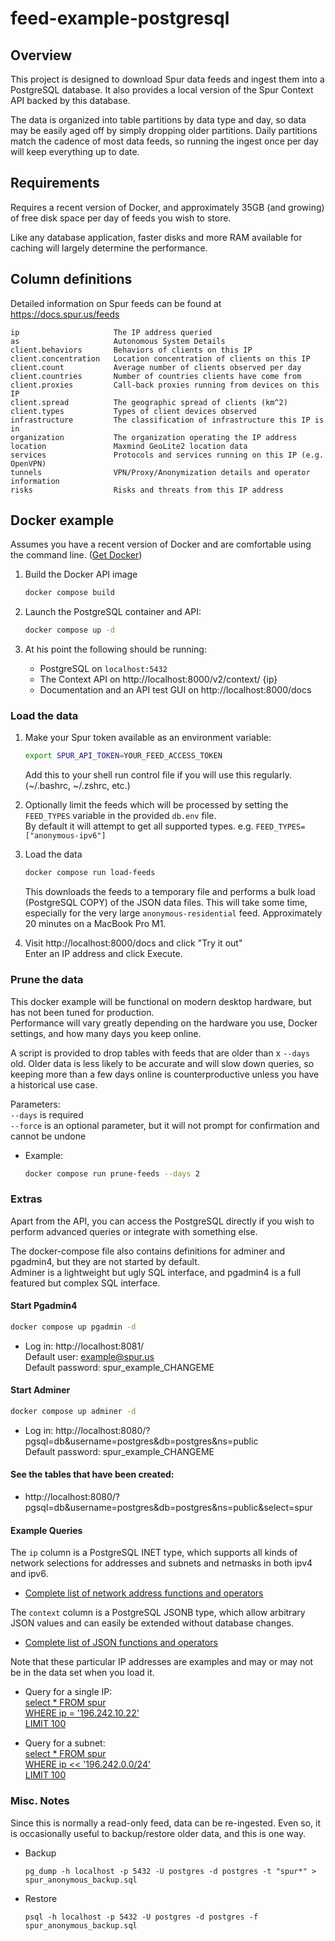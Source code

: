 # feed-example-postgresql


## Overview

This project is designed to download Spur data feeds and ingest them into a PostgreSQL database. 
It also provides a local version of the Spur Context API backed by this database.

The data is organized into table partitions by data type and day, so data may be easily aged off
by simply dropping older partitions.
Daily partitions match the cadence of most data feeds, so running the ingest once per day will keep
everything up to date.

## Requirements

Requires a recent version of Docker, and approximately 35GB (and growing) of free disk space per day of feeds you wish to store.

Like any database application, faster disks and more RAM available for caching will largely determine the performance.

## Column definitions

Detailed information on Spur feeds can be found at https://docs.spur.us/feeds

```
ip                     The IP address queried
as                     Autonomous System Details
client.behaviors       Behaviors of clients on this IP
client.concentration   Location concentration of clients on this IP
client.count           Average number of clients observed per day
client.countries       Number of countries clients have come from
client.proxies         Call-back proxies running from devices on this IP
client.spread          The geographic spread of clients (km^2)
client.types           Types of client devices observed
infrastructure         The classification of infrastructure this IP is in
organization           The organization operating the IP address
location               Maxmind GeoLite2 location data
services               Protocols and services running on this IP (e.g. OpenVPN)
tunnels                VPN/Proxy/Anonymization details and operator information
risks                  Risks and threats from this IP address
```

## Docker example

Assumes you have a recent version of Docker and are comfortable using the command line. ([Get Docker](https://docs.docker.com/get-docker/))

1) Build the Docker API image
   ```sh
   docker compose build
   ```

2) Launch the PostgreSQL container and API:
   ```sh
   docker compose up -d
   ```

3) At his point the following should be running: 
   - PostgreSQL on `localhost:5432`
   - The Context API on http://localhost:8000/v2/context/ {ip}
   - Documentation and an API test GUI on http://localhost:8000/docs

### Load the data

1) Make your Spur token available as an environment variable:
   ```sh
   export SPUR_API_TOKEN=YOUR_FEED_ACCESS_TOKEN
   ```
   Add this to your shell run control file if you will use this regularly.  (~/.bashrc, ~/.zshrc, etc.) 

2) Optionally limit the feeds which will be processed by setting the `FEED_TYPES` variable in the provided `db.env` file.  
   By default it will attempt to get all supported types.  e.g. `FEED_TYPES=["anonymous-ipv6"]`

3) Load the data
   ```sh
   docker compose run load-feeds
   ```
   This downloads the feeds to a temporary file and performs a bulk load (PostgreSQL COPY) of the JSON data files.  This will take some time, 
   especially for the very large `anonymous-residential` feed.  Approximately 20 minutes on a MacBook Pro M1.

4) Visit http://localhost:8000/docs and click "Try it out"  
   Enter an IP address and click Execute.


### Prune the data

This docker example will be functional on modern desktop hardware, but has not been tuned for production.  
Performance will vary greatly depending on the hardware you use, Docker settings, and how many days you keep online.  

A script is provided to drop tables with feeds that are older than x `--days` old.  Older data is less likely to be accurate 
and will slow down queries, so keeping more than a few days online is counterproductive unless you have a historical use case.  

   Parameters:  
   `--days` is required  
   `--force` is an optional parameter, but it will not prompt for confirmation and cannot be undone  

   - Example:  
      ```sh
      docker compose run prune-feeds --days 2
      ```

### Extras

Apart from the API, you can access the PostgreSQL directly if you wish to perform advanced queries or integrate with something else.

The docker-compose file also contains definitions for adminer and pgadmin4, but they are not started by default.  
Adminer is a lightweight but ugly SQL interface, and pgadmin4 is a full featured but complex SQL interface.

#### Start Pgadmin4  
   ```sh
   docker compose up pgadmin -d
   ```
   - Log in: 
   http://localhost:8081/  
   Default user: example@spur.us  
   Default password: spur_example_CHANGEME  

#### Start Adminer
  
   ```sh
   docker compose up adminer -d
   ```
   - Log in: 
   http://localhost:8080/?pgsql=db&username=postgres&db=postgres&ns=public  
   Default password: spur_example_CHANGEME  

#### See the tables that have been created:
   - http://localhost:8080/?pgsql=db&username=postgres&db=postgres&ns=public&select=spur

#### Example Queries

The `ip` column is a PostgreSQL INET type, which supports all kinds of network selections for addresses and subnets and netmasks in both ipv4 and ipv6.  
- [Complete list of network address functions and operators](https://www.postgresql.org/docs/current/functions-net.html)

The `context` column is a PostgreSQL JSONB type, which allow arbitrary JSON values and can easily be extended without database changes.  
- [Complete list of JSON functions and operators](https://www.postgresql.org/docs/current/functions-json.html)

Note that these particular IP addresses are examples and may or may not be in the data set when you load it.

- Query for a single IP:  
[select * FROM spur  
WHERE ip = '196.242.10.22'  
LIMIT 100](http://localhost:8080/?pgsql=db&username=postgres&db=postgres&ns=public&sql=select%20*%20FROM%20spur%20%0AWHERE%20ip%20%3D%20%27196.242.10.22%27%0ALIMIT%20100%0A)

- Query for a subnet:  
[select * FROM spur  
WHERE ip << '196.242.0.0/24'  
LIMIT 100](http://localhost:8080/?pgsql=db&username=postgres&db=postgres&ns=public&sql=select%20*%20FROM%20spur%20%0AWHERE%20ip%20%3C%3C%20%27196.242.10.0%2F24%27%0ALIMIT%20100%0A)

### Misc. Notes

Since this is normally a read-only feed, data can be re-ingested.  Even so, it is occasionally useful to backup/restore older data, and this is one way.

- Backup
   ```
   pg_dump -h localhost -p 5432 -U postgres -d postgres -t "spur*" > spur_anonymous_backup.sql
   ```

- Restore
   ```
   psql -h localhost -p 5432 -U postgres -d postgres -f spur_anonymous_backup.sql
   ```